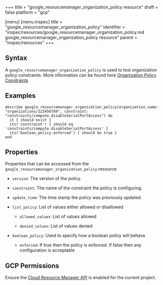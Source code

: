 +++
title = "google_resourcemanager_organization_policy resource"
draft = false
platform = "gcp"

[menu]
  [menu.inspec]
    title = "google_resourcemanager_organization_policy"
    identifier = "inspec/resources/google_resourcemanager_organization_policy.md google_resourcemanager_organization_policy resource"
    parent = "inspec/resources"
+++


## Syntax
A `google_resourcemanager_organization_policy` is used to test organization policy constraints. More information can be found here [Organization Policy Constraints](https://cloud.google.com/resource-manager/docs/organization-policy/org-policy-constraints)

## Examples
```
describe google_resourcemanager_organization_policy(organization_name: "organizations/123456789", constraint: "constraints/compute.disableSerialPortAccess") do
  it { should exist }
  its('constraint') { should eq 'constraints/compute.disableSerialPortAccess' }
  its('boolean_policy.enforced') { should be true }
end
```

## Properties
Properties that can be accessed from the `google_resourcemanager_organization_policy` resource:

  * `version`: The version of the policy.

  * `constraint`: The name of the constraint the policy is configuring.

  * `update_time`: The time stamp the policy was previously updated.

  * `list_policy`: List of values either allowed or disallowed

    * `allowed_values`: List of values allowed

    * `denied_values`: List of values denied

  * `boolean_policy`: Used to specify how a boolean policy will behave

    * `enforced`: If true then the policy is enforced. If false then any configuration is acceptable



## GCP Permissions

Ensure the [Cloud Resource Manager API](https://console.cloud.google.com/apis/library/cloudresourcemanager.googleapis.com/) is enabled for the current project.
